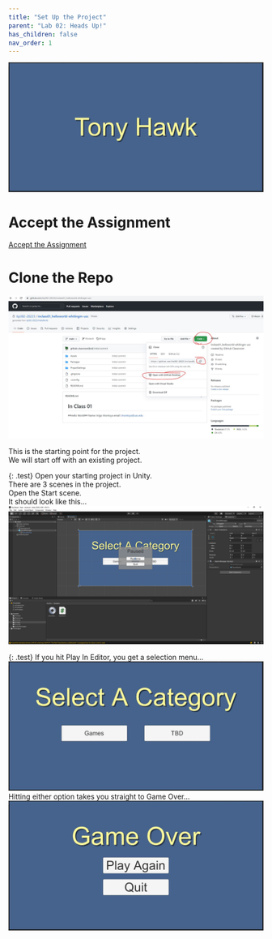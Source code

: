 ```yaml
---
title: "Set Up the Project"
parent: "Lab 02: Heads Up!"
has_children: false
nav_order: 1
---
```


![Heads Up!](images/lab02/tony_hawk.jpg "Heads Up!")

# Accept the Assignment
[Accept the Assignment](https://classroom.github.com/a/3nKdsEXW)

# Clone the Repo
![Clone The Repo](images/gitclone.jpg "Clone The Repo")

This is the starting point for the project.\
We will start off with an existing project.

{: .test}
Open your starting project in Unity.\
There are 3 scenes in the project.\
Open the Start scene.\
It should look like this...
![Starting Project](images/lab02/start.jpg "Starting Project")

{: .test}
If you hit Play In Editor, you get a selection menu...
![Select Menu](images/lab02/select.jpg "Select Menu")\
Hitting either option takes you straight to Game Over...
![Game Over](images/lab02/game_over.jpg "Game Over")

